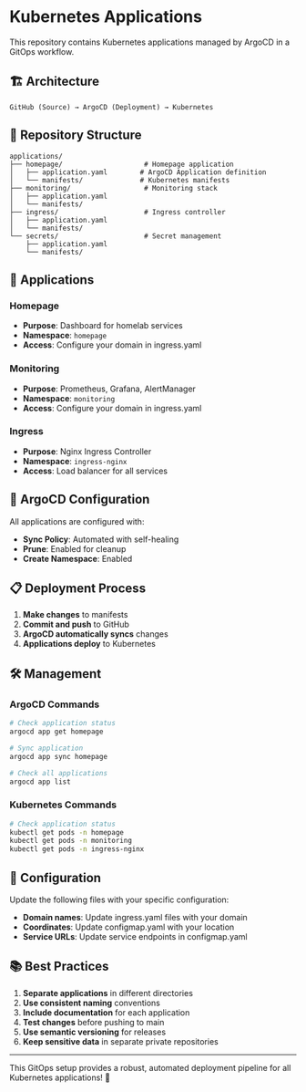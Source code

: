 # Kubernetes Applications

This repository contains Kubernetes applications managed by ArgoCD in a GitOps workflow.

## 🏗️ Architecture

```
GitHub (Source) → ArgoCD (Deployment) → Kubernetes
```

## 📁 Repository Structure

```
applications/
├── homepage/                    # Homepage application
│   ├── application.yaml        # ArgoCD Application definition
│   └── manifests/              # Kubernetes manifests
├── monitoring/                  # Monitoring stack
│   ├── application.yaml
│   └── manifests/
├── ingress/                     # Ingress controller
│   ├── application.yaml
│   └── manifests/
└── secrets/                     # Secret management
    ├── application.yaml
    └── manifests/
```

## 🚀 Applications

### Homepage
- **Purpose**: Dashboard for homelab services
- **Namespace**: `homepage`
- **Access**: Configure your domain in ingress.yaml

### Monitoring
- **Purpose**: Prometheus, Grafana, AlertManager
- **Namespace**: `monitoring`
- **Access**: Configure your domain in ingress.yaml

### Ingress
- **Purpose**: Nginx Ingress Controller
- **Namespace**: `ingress-nginx`
- **Access**: Load balancer for all services

## 🔧 ArgoCD Configuration

All applications are configured with:
- **Sync Policy**: Automated with self-healing
- **Prune**: Enabled for cleanup
- **Create Namespace**: Enabled

## 📋 Deployment Process

1. **Make changes** to manifests
2. **Commit and push** to GitHub
3. **ArgoCD automatically syncs** changes
4. **Applications deploy** to Kubernetes

## 🛠️ Management

### ArgoCD Commands
```bash
# Check application status
argocd app get homepage

# Sync application
argocd app sync homepage

# Check all applications
argocd app list
```

### Kubernetes Commands
```bash
# Check application status
kubectl get pods -n homepage
kubectl get pods -n monitoring
kubectl get pods -n ingress-nginx
```

## 🔗 Configuration

Update the following files with your specific configuration:
- **Domain names**: Update ingress.yaml files with your domain
- **Coordinates**: Update configmap.yaml with your location
- **Service URLs**: Update service endpoints in configmap.yaml

## 📚 Best Practices

1. **Separate applications** in different directories
2. **Use consistent naming** conventions
3. **Include documentation** for each application
4. **Test changes** before pushing to main
5. **Use semantic versioning** for releases
6. **Keep sensitive data** in separate private repositories

---

This GitOps setup provides a robust, automated deployment pipeline for all Kubernetes applications! 🚀